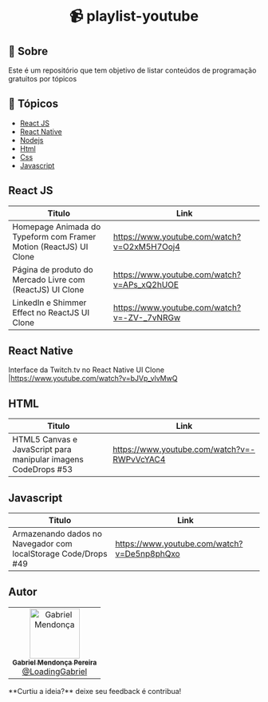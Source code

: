 <h1 align="center">📹 playlist-youtube</h1>

## 💬 Sobre
Este é um repositório que tem objetivo de listar conteúdos de programação gratuitos por tópicos

## 📌 Tópicos
* <a href="">React JS</a>
* <a href="">React Native</a>
* <a href="">Nodejs</a>
* <a href="">Html</a>
* <a href="">Css</a>
* <a href="">Javascript</a>

## React JS
Titulo    | Link
--------- | ------
Homepage Animada do Typeform com Framer Motion (ReactJS) UI Clone | https://www.youtube.com/watch?v=O2xM5H7Ooj4
Página de produto do Mercado Livre com (ReactJS) UI Clone | https://www.youtube.com/watch?v=APs_xQ2hUOE
LinkedIn e Shimmer Effect no ReactJS UI Clone | https://www.youtube.com/watch?v=-ZV-_7vNRGw

## React Native
Interface da Twitch.tv no React Native UI Clone |https://www.youtube.com/watch?v=bJVp_vlvMwQ

## HTML
Titulo    | Link
--------- | ------
HTML5 Canvas e JavaScript para manipular imagens CodeDrops #53 | https://www.youtube.com/watch?v=-RWPvVcYAC4

## Javascript
Titulo    | Link
--------- | ------
Armazenando dados no Navegador com localStorage Code/Drops #49 | https://www.youtube.com/watch?v=De5np8phQxo

##  Autor

<table>
  <tr>
    <td align="center">
      <a href="https://github.com/loadingGabriel/">
        <img src="https://avatars0.githubusercontent.com/u/49095200?s=460&u=c1bf40237efc7e4432b01f61cfac4dab28b189ec&v=4" width="100px;" alt="Gabriel Mendonça"/>
        <br />
        <sub>
          <b>Gabriel Mendonça Pereira</b>
        </sub>
       </a>
       <br />
       <a href="https://www.linkedin.com/in/gabriel-mendonca-pereira/" title="Code">@LoadingGabriel</a>
    </td>
  </tr>
</table>
**Curtiu a ideia?** deixe seu feedback é contribua!

